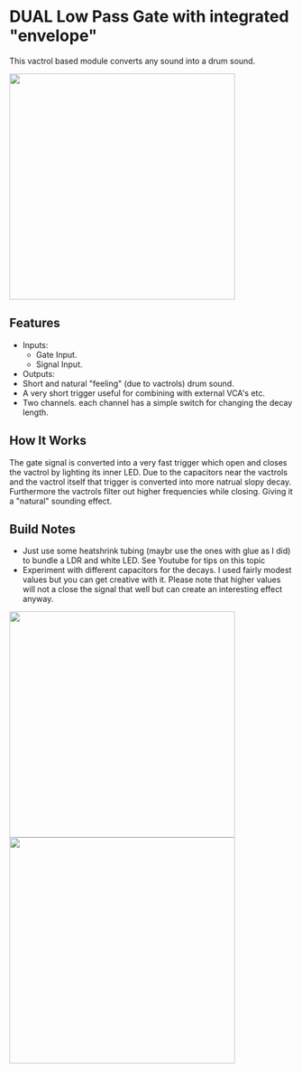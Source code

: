# DUAL Low Pass Gate with integrated "envelope"
This vactrol based module converts any sound into a drum sound. 

<img src="https://raw.githubusercontent.com/PierreIsCoding/sdiy/main/LPG/images/20210906_212035.jpg" height="400" />

## Features
- Inputs:
  - Gate Input.
  - Signal Input.
- Outputs:
-   Short and natural "feeling" (due to vactrols) drum sound.
-   A very short trigger useful for combining with external VCA's etc.
- Two channels. each channel has a simple switch for changing the decay length.

## How It Works
The gate signal is converted into a very fast trigger which open and closes the vactrol by lighting its inner LED. Due to the capacitors near the vactrols and the vactrol itself that trigger is converted into more natrual slopy decay. Furthermore the vactrols filter out higher frequencies while closing. Giving it a "natural" sounding effect.


## Build Notes
- Just use some heatshrink tubing (maybr use the ones with glue as I did) to bundle a LDR and white LED. See Youtube for tips on this topic
- Experiment with different capacitors for the decays. I used fairly modest values but you can get creative with it. Please note that higher values will not a close the signal that well but can create an interesting effect anyway.

<img src="https://raw.githubusercontent.com/PierreIsCoding/sdiy/main/LPG/images/front.jpg" height="400" />
<img src="https://raw.githubusercontent.com/PierreIsCoding/sdiy/main/LPG/images/20210906_211956.jpg" height="400" />




